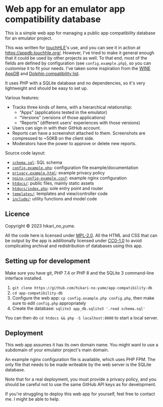 Web app for an emulator app compatibility database
==================================================

This is a simple web app for managing a public app compatibility database for an emulator project.

This was written for [touchHLE](https://touchhle.org/)'s use, and you can see it in action at <https://appdb.touchhle.org/>. However, I've tried to make it general enough that it could be used by other projects as well. To that end, most of the fields are defined by configuration (see `config.example.php`), so you can customise it to fit your needs. I've taken some inspiration from the [WINE AppDB](https://appdb.winehq.org/) and [Dolphin compatibility list](https://dolphin-emu.org/compat/).

It uses PHP with a SQLite database and no dependencies, so it's very lightweight and should be easy to set up.

Various features:

* Tracks three kinds of items, with a hierarchical relationship:
  * “Apps” (applications tested in the emulator)
  * “Versions” (versions of those applications)
  * “Reports” (different users' experiences with those versions)
* Users can sign in with their GitHub account.
* Reports can have a screenshot attached to them. Screenshots are compressed to ~50KB on the client side.
* Moderators have the power to approve or delete new reports.

Source code layout:

* [`schema.sql`](schema.sql): SQL schema
* [`config.example.php`](config.example.php): configuration file example/documentation
* [`privacy.example.html`](privacy.example.html): example privacy policy
* [`nginx-config-example.conf`](nginx-config-example.conf): example nginx configuration
* [`htdocs/`](htdocs/): public files, mainly static assets
* [`htdocs/index.php`](htdocs/index.php): sole entry point and router
* [`templates/`](templates/): templates and view/controller code
* [`include/`](include/): utility functions and model code

Licence
-------

Copyright © 2023 hikari\_no\_yume.

All the code here is licensed under [MPL-2.0](https://spdx.org/licenses/MPL-2.0.html). All the HTML and CSS that can be output by the app is additionally licensed under [CC0-1.0](https://spdx.org/licenses/CC0-1.0.html) to avoid complicating archival and redistribution of databases using this app.

Setting up for development
--------------------------

Make sure you have git, PHP 7.4 or PHP 8 and the SQLite 3 command-line interface installed.

1. `git clone https://github.com/hikari-no-yume/app-compatibility-db`
2. `cd app-compatibility-db`
3. Configure the web app: `cp config.example.php config.php`, then make sure to edit `config.php` appropriately
4. Create the database: `sqlite3 app_db.sqlite3 '.read schema.sql'`

You can then do `cd htdocs && php -S localhost:8000` to start a local server.

Deployment
----------

This web app assumes it has its own domain name. You might want to use a subdomain of your emulator project's main domain.

An example nginx configuration file is available, which uses PHP FPM. The only file that needs to be made writeable by the web server is the SQLite database.

Note that for a real deployment, you must provide a privacy policy, and you should be careful not to use the same GitHub API keys as for development.

If you're struggling to deploy this web app for yourself, feel free to contact me. I might be able to help.
